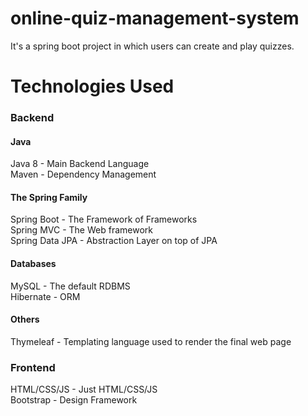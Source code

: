 # online-quiz-management-system 
It's a spring boot project in which users can create and play quizzes. 
# Technologies Used 
### Backend 
#### Java 
Java 8 - Main Backend Language<br> 
Maven - Dependency Management 
#### The Spring Family 
Spring Boot - The Framework of Frameworks<br> 
Spring MVC - The Web framework<br> 
Spring Data JPA - Abstraction Layer on top of JPA 
#### Databases 
MySQL - The default RDBMS<br> 
Hibernate - ORM 
#### Others 
Thymeleaf - Templating language used to render the final web page 
### Frontend 
HTML/CSS/JS - Just HTML/CSS/JS<br> 
Bootstrap - Design Framework
